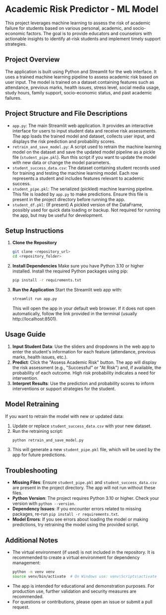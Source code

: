 # Academic Risk Predictor - ML Model

This project leverages machine learning to assess the risk of academic failure for students based on various personal, academic, and socio-economic factors. The goal is to provide educators and counselors with actionable insights to identify at-risk students and implement timely support strategies.

## Project Overview

The application is built using Python and Streamlit for the web interface. It uses a trained machine learning pipeline to assess academic risk based on user input. The model is trained on a dataset containing features such as attendance, previous marks, health issues, stress level, social media usage, study hours, family support, socio-economic status, and past academic failures.

## Project Structure and File Descriptions

- `app.py`: The main Streamlit web application. It provides an interactive interface for users to input student data and receive risk assessments. The app loads the trained model and dataset, collects user input, and displays the risk prediction and probability scores.
- `retrain_and_save_model.py`: A script used to retrain the machine learning model on the dataset and save the updated model pipeline as a pickle file (`student_pipe.pkl`). Run this script if you want to update the model with new data or change the model parameters.
- `student_success_data.csv`: The dataset containing student records used for training and testing the machine learning model. Each row represents a student and includes features relevant to academic success.
- `student_pipe.pkl`: The serialized (pickled) machine learning pipeline. This file is loaded by `app.py` to make predictions. Ensure this file is present in the project directory before running the app.
- `student_df.pkl`: (If present) A pickled version of the DataFrame, possibly used for quick data loading or backup. Not required for running the app, but may be useful for development.

## Setup Instructions

1. **Clone the Repository**
   ```bash
   git clone <repository_url>
   cd <repository_folder>
   ```

2. **Install Dependencies**
   Make sure you have Python 3.10 or higher installed. Install the required Python packages using pip:
   ```bash
   pip install -r requirements.txt
   ```

3. **Run the Application**
   Start the Streamlit web app with:
   ```bash
   streamlit run app.py
   ```
   This will open the app in your default web browser. If it does not open automatically, follow the link provided in the terminal (usually http://localhost:8501).

## Usage Guide

1. **Input Student Data**: Use the sliders and dropdowns in the web app to enter the student's information for each feature (attendance, previous marks, health issues, etc.).
2. **Predict**: Click the "Assess Academic Risk" button. The app will display the risk assessment (e.g., "Successful" or "At Risk") and, if available, the probability of each outcome. High risk probability indicates a need for intervention.
3. **Interpret Results**: Use the prediction and probability scores to inform interventions or support strategies for the student.

## Model Retraining

If you want to retrain the model with new or updated data:
1. Update or replace `student_success_data.csv` with your new dataset.
2. Run the retraining script:
   ```bash
   python retrain_and_save_model.py
   ```
3. This will generate a new `student_pipe.pkl` file, which will be used by the app for future predictions.

## Troubleshooting

- **Missing Files**: Ensure `student_pipe.pkl` and `student_success_data.csv` are present in the project directory. The app will not run without these files.
- **Python Version**: The project requires Python 3.10 or higher. Check your version with `python --version`.
- **Dependency Issues**: If you encounter errors related to missing packages, re-run `pip install -r requirements.txt`.
- **Model Errors**: If you see errors about loading the model or making predictions, try retraining the model using the provided script.

## Additional Notes

- The virtual environment (if used) is not included in the repository. It is recommended to create a virtual environment for dependency management:
  ```bash
  python -m venv venv
  source venv/bin/activate  # On Windows use: venv\Scripts\activate
  ```
- The app is intended for educational and demonstration purposes. For production use, further validation and security measures are recommended.
- For questions or contributions, please open an issue or submit a pull request.
